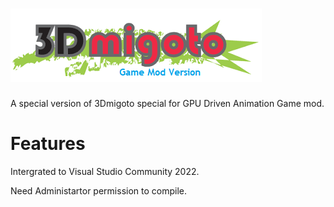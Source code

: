 ![image](./logo.png)
========
 
A special version of 3Dmigoto special for GPU Driven Animation Game mod.

# Features
Intergrated to Visual Studio Community 2022.

Need Administartor permission to compile.


